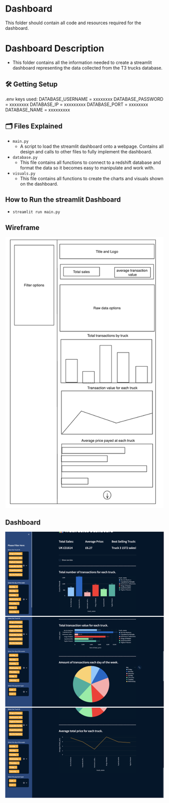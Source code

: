 # Dashboard

This folder should contain all code and resources required for the dashboard.

# Dashboard Description

- This folder contains all the information needed to create a streamlit dashboard representing the data collected from the T3 trucks database.

## 🛠️ Getting Setup

.env keys used:
DATABASE_USERNAME = xxxxxxxx
DATABASE_PASSWORD = xxxxxxxx
DATABASE_IP = xxxxxxxxx
DATABASE_PORT = xxxxxxxx
DATABASE_NAME = xxxxxxxxx

## 🗂️ Files Explained

- `main.py`
    - A script to load the streamlit dashboard onto a webpage. Contains all design and calls to other files to fully implement the dashboard.
- `database.py`
    - This file contains all functions to connect to a redshift database and format the data so it becomes easy to manipulate and work with.
- `visuals.py`
    - This file contains all functions to create the charts and visuals shown on the dashboard.


## How to Run the streamlit Dashboard

- `streamlit run main.py`



## Wireframe

![title](./wireframe.png)



## Dashboard

![title](./dashboard_one.png)
![title](./dashboard_two.png)
![title](./dashboard_three.png)